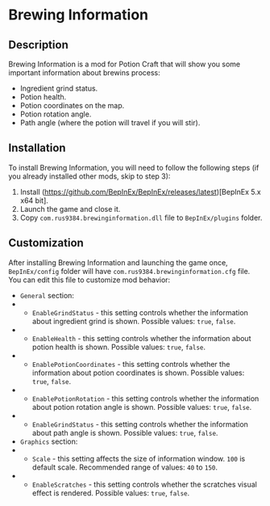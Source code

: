 # Brewing Information

## Description

Brewing Information is a mod for Potion Craft that will show you some important information about brewins process:
- Ingredient grind status.
- Potion health.
- Potion coordinates on the map.
- Potion rotation angle.
- Path angle (where the potion will travel if you will stir).

## Installation
To install Brewing Information, you will need to follow the following steps (if you already installed other mods, skip to step 3):
1. Install (https://github.com/BepInEx/BepInEx/releases/latest)[BepInEx 5.x x64 bit].
2. Launch the game and close it.
3. Copy `com.rus9384.brewinginformation.dll` file to `BepInEx/plugins` folder.

## Customization
After installing Brewing Information and launching the game once, `BepInEx/config` folder will have `com.rus9384.brewinginformation.cfg` file. You can edit this file to customize mod behavior:
- `General` section:
- - `EnableGrindStatus` - this setting controls whether the information about ingredient grind is shown. Possible values: `true`, `false`.
- - `EnableHealth` - this setting controls whether the information about potion health is shown. Possible values: `true`, `false`.
- - `EnablePotionCoordinates` - this setting controls whether the information about potion coordinates is shown. Possible values: `true`, `false`.
- - `EnablePotionRotation` - this setting controls whether the information about potion rotation angle is shown. Possible values: `true`, `false`.
- - `EnableGrindStatus` - this setting controls whether the information about path angle is shown. Possible values: `true`, `false`.
- `Graphics` section:
- - `Scale` - this setting affects the size of information window. `100` is default scale. Recommended range of values: `40` to `150`.
- - `EnableScratches` - this setting controls whether the scratches visual effect is rendered. Possible values: `true`, `false`.

